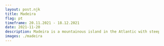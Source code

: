 ```yaml
---
layout: post.njk
title: Madeira
flag: pt
timeframe: 20.11.2021 - 18.12.2021
date: 2021-11-20
description: Madeira is a mountainous island in the Atlantic with steep cliffs, high mountains and deep valleys. In November and December 2021, I've been there for a month as the second destination of my world trip.
images: ./madeira
---
```

